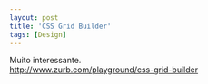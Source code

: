 ```yaml
---
layout: post
title: 'CSS Grid Builder'
tags: [Design]
---
```


Muito interessante.<br>
<http://www.zurb.com/playground/css-grid-builder>

